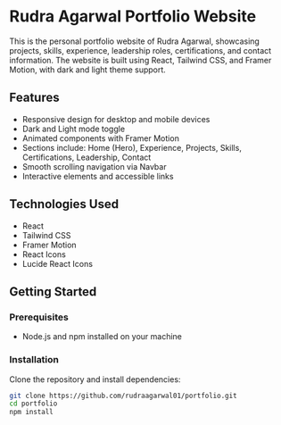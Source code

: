 # Rudra Agarwal Portfolio Website

This is the personal portfolio website of Rudra Agarwal, showcasing projects, skills, experience, leadership roles, certifications, and contact information. The website is built using React, Tailwind CSS, and Framer Motion, with dark and light theme support.

## Features

- Responsive design for desktop and mobile devices
- Dark and Light mode toggle
- Animated components with Framer Motion
- Sections include: Home (Hero), Experience, Projects, Skills, Certifications, Leadership, Contact
- Smooth scrolling navigation via Navbar
- Interactive elements and accessible links

## Technologies Used

- React
- Tailwind CSS
- Framer Motion
- React Icons
- Lucide React Icons

## Getting Started

### Prerequisites

- Node.js and npm installed on your machine

### Installation

Clone the repository and install dependencies:

```bash
git clone https://github.com/rudraagarwal01/portfolio.git
cd portfolio
npm install
